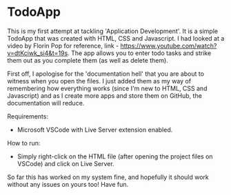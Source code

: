 # TodoApp
This is my first attempt at tackling 'Application Development'. It is a simple TodoApp that was created with HTML, CSS and Javascript. I had looked at a video by Florin Pop for reference, link - https://www.youtube.com/watch?v=dtKciwk_si4&t=19s.
The app allows you to enter todo tasks and strike them out as you complete them (as well as delete them).

First off, I apologise for the 'documentation hell' that you are about to witness when you open the files. I just added them as my way of remembering how everything works (since I'm new to HTML, CSS and Javascript) and as I create more apps and store them on GitHub, the documentation will reduce.

Requirements:
 - Microsoft VSCode with Live Server extension enabled.

How to run:
 - Simply right-click on the HTML file (after opening the project files on VSCode) and click on Live Server.

So far this has worked on my system fine, and hopefully it should work without any issues on yours too! Have fun.

